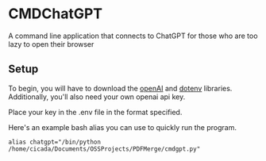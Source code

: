 # CMDChatGPT
A command line application that connects to ChatGPT for those who are too lazy to open their browser

## Setup
To begin, you will have to download the [openAI](https://platform.openai.com/docs/api-reference/authentication?lang=python) and [dotenv](https://pypi.org/project/python-dotenv/) libraries. Additionally, you'll also need your own openai api key. 

Place your key in the .env file in the format specified.

Here's an example bash alias you can use to quickly run the program.

```
alias chatgpt="/bin/python /home/cicada/Documents/OSSProjects/PDFMerge/cmdgpt.py"
```
